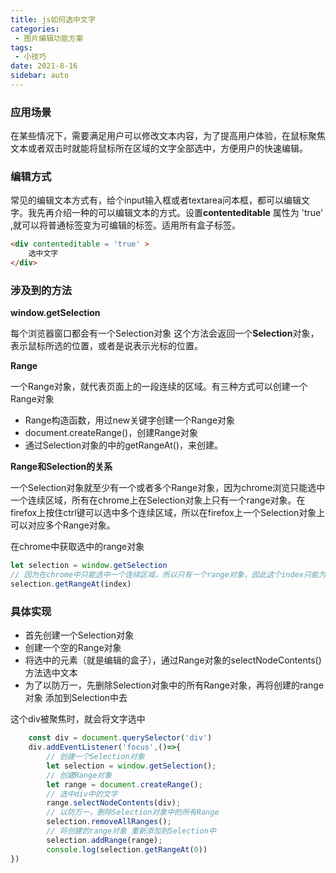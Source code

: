 ```yaml
---
title: js如何选中文字
categories: 
 - 图片编辑功能方案
tags:
 - 小技巧
date: 2021-8-16
sidebar: auto
---
```


### 应用场景

在某些情况下，需要满足用户可以修改文本内容，为了提高用户体验，在鼠标聚焦文本或者双击时就能将鼠标所在区域的文字全部选中，方便用户的快速编辑。

### 编辑方式

常见的编辑文本方式有，给个input输入框或者textarea问本框，都可以编辑文字。我先再介绍一种的可以编辑文本的方式。设置**contenteditable** 属性为 'true' ,就可以将普通标签变为可编辑的标签。适用所有盒子标签。

```html
<div contenteditable = 'true' >
    选中文字
</div>
```



### 涉及到的方法

**window.getSelection**

每个浏览器窗口都会有一个Selection对象 这个方法会返回一个**Selection**对象，表示鼠标所选的位置，或者是说表示光标的位置。



**Range**

一个Range对象，就代表页面上的一段连续的区域。有三种方式可以创建一个Range对象

- Range构造函数，用过new关键字创建一个Range对象
- document.createRange()，创建Range对象
- 通过Selection对象的中的getRangeAt()，来创建。



**Range和Selection的关系**

一个Selection对象就至少有一个或者多个Range对象，因为chrome浏览只能选中一个连续区域，所有在chrome上在Selection对象上只有一个range对象。在firefox上按住ctrl键可以选中多个连续区域，所以在firefox上一个Selection对象上可以对应多个Range对象。

在chrome中获取选中的range对象

```js
let selection = window.getSelection
// 因为在chrome中只能选中一个连续区域，所以只有一个range对象，因此这个index只能为 0
selection.getRangeAt(index)
```



### 具体实现 

- 首先创建一个Selection对象
- 创建一个空的Range对象
- 将选中的元素（就是编辑的盒子），通过Range对象的selectNodeContents()方法选中文本
- 为了以防万一，先删除Selection对象中的所有Range对象，再将创建的range对象 添加到Selection中去



这个div被聚焦时，就会将文字选中

```js
    const div = document.querySelector('div')
	div.addEventListener('focus',()=>{
        // 创建一个Selection对象
   		let selection = window.getSelection();
        // 创建Range对象
        let range = document.createRange();
        // 选中div中的文字
    	range.selectNodeContents(div);
        // 以防万一，删除Selection对象中的所有Range
        selection.removeAllRanges();
        // 将创建的range对象 重新添加到Selection中
        selection.addRange(range);
        console.log(selection.getRangeAt(0))
})
```



